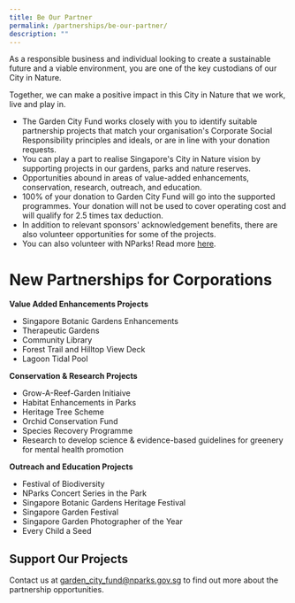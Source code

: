 ```yaml
---
title: Be Our Partner
permalink: /partnerships/be-our-partner/
description: ""
---
```


As a responsible business and individual looking to create a sustainable future and a viable environment, you are one of the key custodians of our City in Nature.  
  
Together, we can make a positive impact in this City in Nature that we work, live and play in.

*   The Garden City Fund works closely with you to identify suitable partnership projects that match your organisation's Corporate Social Responsibility principles and ideals, or are in line with your donation requests.
*   You can play a part to realise Singapore's City in Nature vision by supporting projects in our gardens, parks and nature reserves.
*   Opportunities abound in areas of value-added enhancements, conservation, research, outreach, and education.
*   100% of your donation to Garden City Fund will go into the supported programmes. Your donation will not be used to cover operating cost and will qualify for 2.5 times tax deduction.
*   In addition to relevant sponsors' acknowledgement benefits, there are also volunteer opportunities for some of the projects.
*   You can also volunteer with NParks! Read more [here](https://www.nparks.gov.sg/partner-us/volunteer).

# New Partnerships for Corporations
**Value Added Enhancements Projects**

*   Singapore Botanic Gardens Enhancements
*   Therapeutic Gardens
*   Community Library
*   Forest Trail and Hilltop View Deck
*   Lagoon Tidal Pool

**Conservation & Research Projects**

*   Grow-A-Reef-Garden Initiaive
*   Habitat Enhancements in Parks
*   Heritage Tree Scheme
*   Orchid Conservation Fund
*   Species Recovery Programme
*   Research to develop science & evidence-based guidelines for greenery for mental health promotion

**Outreach and Education Projects**

*   Festival of Biodiversity
*   NParks Concert Series in the Park
*   Singapore Botanic Gardens Heritage Festival
*   Singapore Garden Festival
*   Singapore Garden Photographer of the Year
*   Every Child a Seed

Support Our Projects
--------------------

Contact us at [garden\_city\_fund@nparks.gov.sg](mailto:garden_city_fund@nparks.gov.sg) to find out more about the partnership opportunities.